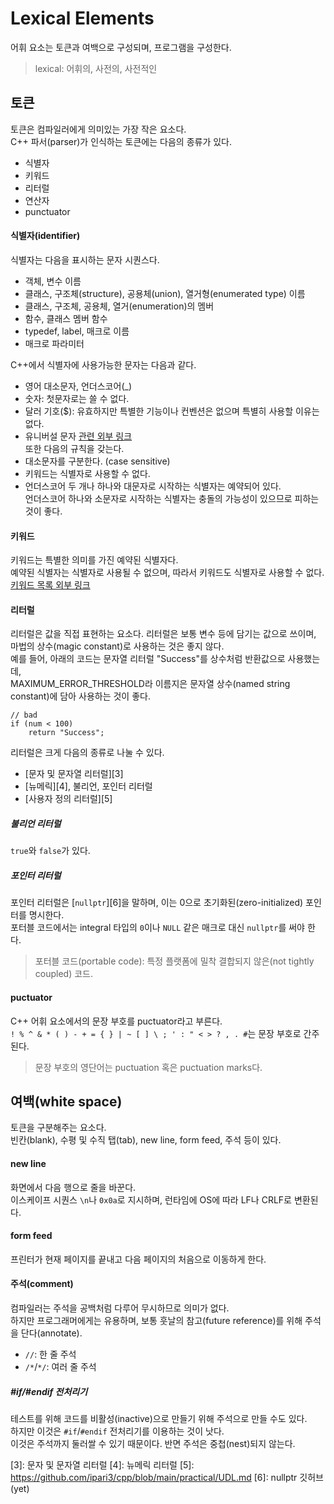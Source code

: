 # Lexical Elements
어휘 요소는 토큰과 여백으로 구성되며, 프로그램을 구성한다.
> lexical: 어휘의, 사전의, 사전적인

## 토큰
토큰은 컴파일러에게 의미있는 가장 작은 요소다.  
C++ 파서(parser)가 인식하는 토큰에는 다음의 종류가 있다.
- 식별자
- 키워드
- 리터럴
- 연산자
- punctuator
#### 식별자(identifier)
식별자는 다음을 표시하는 문자 시퀀스다.
- 객체, 변수 이름
- 클래스, 구조체(structure), 공용체(union), 열거형(enumerated type) 이름
- 클래스, 구조체, 공용체, 열거(enumeration)의 멤버
- 함수, 클래스 멤버 함수
- typedef, label, 매크로 이름
- 매크로 파라미터

C++에서 식별자에 사용가능한 문자는 다음과 같다.
- 영어 대소문자, 언더스코어(\_)
- 숫자: 첫문자로는 쓸 수 없다.
- 달러 기호($): 유효하지만 특별한 기능이나 컨벤션은 없으며 특별히 사용할 이유는 없다.
- 유니버설 문자 [관련 외부 링크][1]  
또한 다음의 규칙을 갖는다.
- 대소문자를 구분한다. (case sensitive)
- 키워드는 식별자로 사용할 수 없다.
- 언더스코어 두 개나 하나와 대문자로 시작하는 식별자는 예약되어 있다.  
언더스코어 하나와 소문자로 시작하는 식별자는 충돌의 가능성이 있으므로 피하는 것이 좋다.
#### 키워드
키워드는 특별한 의미를 가진 예약된 식별자다.  
예약된 식별자는 식별자로 사용될 수 없으며, 따라서 키워드도 식별자로 사용할 수 없다.  
[키워드 목록 외부 링크][2]
#### 리터럴
리터럴은 값을 직접 표현하는 요소다.
리터럴은 보통 변수 등에 담기는 값으로 쓰이며, 마법의 상수(magic constant)로 사용하는 것은 좋지 않다.  
예를 들어, 아래의 코드는 문자열 리터럴 "Success"를 상수처럼 반환값으로 사용했는데,  
MAXIMUM_ERROR_THRESHOLD라 이름지은 문자열 상수(named string constant)에 담아 사용하는 것이 좋다.
```
// bad
if (num < 100)
    return "Success";
```
리터럴은 크게 다음의 종류로 나눌 수 있다.
- [문자 및 문자열 리터럴][3]
- [뉴메릭][4], 불리언, 포인터 리터럴
- [사용자 정의 리터럴][5]
##### 불리언 리터럴
`true`와 `false`가 있다.
##### 포인터 리터럴
포인터 리터럴은 [`nullptr`][6]을 말하며, 이는 0으로 초기화된(zero-initialized) 포인터를 명시한다.  
포터블 코드에서는 integral 타입의 `0`이나 `NULL` 같은 매크로 대신 `nullptr`를 써야 한다.
> 포터블 코드(portable code): 특정 플랫폼에 밀착 결합되지 않은(not tightly coupled) 코드.
#### puctuator
C++ 어휘 요소에서의 문장 부호를 puctuator라고 부른다.  
`! % ^ & * ( ) - + = { } | ~ [ ] \ ; ' : " < > ? , . #`는 문장 부호로 간주된다.
> 문장 부호의 영단어는 puctuation 혹은 puctuation marks다.

## 여백(white space)
토큰을 구분해주는 요소다.  
빈칸(blank), 수평 및 수직 탭(tab), new line, form feed, 주석 등이 있다.
#### new line
화면에서 다음 행으로 줄을 바꾼다.  
이스케이프 시퀀스 `\n`나 `0x0a`로 지시하며, 런타임에 OS에 따라 LF나 CRLF로 변환된다.
#### form feed
프린터가 현재 페이지를 끝내고 다음 페이지의 처음으로 이동하게 한다.
#### 주석(comment)
컴파일러는 주석을 공백처럼 다루어 무시하므로 의미가 없다.  
하지만 프로그래머에게는 유용하며, 보통 훗날의 참고(future reference)를 위해 주석을 단다(annotate).
- `//`: 한 줄 주석
- `/*`/`*/`: 여러 줄 주석
##### \#if/\#endif 전처리기
테스트를 위해 코드를 비활성(inactive)으로 만들기 위해 주석으로 만들 수도 있다.  
하지만 이것은 `#if`/`#endif` 전처리기를 이용하는 것이 낫다.  
이것은 주석까지 둘러쌀 수 있기 때문이다. 반면 주석은 중첩(nest)되지 않는다.


[1]: https://docs.microsoft.com/en-us/cpp/cpp/identifiers-cpp?view=msvc-170
[2]: https://docs.microsoft.com/en-us/cpp/cpp/keywords-cpp?view=msvc-170
[3]: 문자 및 문자열 리터럴
[4]: 뉴메릭 리터럴
[5]: https://github.com/ipari3/cpp/blob/main/practical/UDL.md
[6]: nullptr 깃허브(yet)

